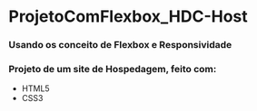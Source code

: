 # ProjetoComFlexbox_HDC-Host
### Usando os conceito de Flexbox e Responsividade
### Projeto de um site de Hospedagem, feito com:
- HTML5
- CSS3

